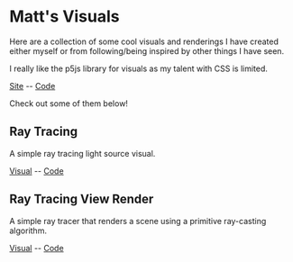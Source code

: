 # Matt's Visuals

Here are a collection of some cool visuals and renderings I have created either myself or from following/being inspired by other things I have seen.

I really like the p5js library for visuals as my talent with CSS is limited.

[Site](https://matthiebl.github.io/visuals) -- [Code](https://github.com/matthiebl/visuals)

Check out some of them below!

## Ray Tracing

A simple ray tracing light source visual.

[Visual](https://matthiebl.github.io/visuals/ray-tracing) -- [Code](https://github.com/matthiebl/visuals/blob/master/ray-tracing)

## Ray Tracing View Render

A simple ray tracer that renders a scene using a primitive ray-casting algorithm.

[Visual](https://matthiebl.github.io/visuals/ray-cast-render) -- [Code](https://github.com/matthiebl/visuals/blob/master/ray-cast-render)
